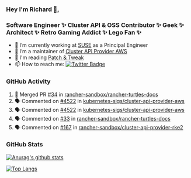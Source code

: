 ### Hey I'm Richard 👋, 

<h3 align="left">Software Engineer ✨ Cluster API & OSS Contributor ✨ Geek ✨ Architect ✨ Retro Gaming Addict ✨ Lego Fan ✨</h3>

- 🔭 I’m currently working at [SUSE](https://www.suse.com/) as a Principal Engineer
- 👯 I’m a maintainer of [Cluster API Provider AWS](https://github.com/kubernetes-sigs/cluster-api-provider-aws)
- 💬 I'm reading [Patch & Tweak](https://bjooks.com/products/patch-tweak-exploring-modular-synthesis)
- 📫 How to reach me: [![Twitter Badge](https://img.shields.io/badge/-@fruit_case-00acee?style=flat&logo=Twitter&logoColor=white)](https://twitter.com/intent/follow?screen_name=fruit_case "Follow on Twitter")

### GitHub Activity 

<!--START_SECTION:activity-->
1. 🎉 Merged PR [#34](https://github.com/rancher-sandbox/rancher-turtles-docs/pull/34) in [rancher-sandbox/rancher-turtles-docs](https://github.com/rancher-sandbox/rancher-turtles-docs)
2. 🗣 Commented on [#4522](https://github.com/kubernetes-sigs/cluster-api-provider-aws/pull/4522#issuecomment-1737146262) in [kubernetes-sigs/cluster-api-provider-aws](https://github.com/kubernetes-sigs/cluster-api-provider-aws)
3. 🗣 Commented on [#4522](https://github.com/kubernetes-sigs/cluster-api-provider-aws/pull/4522#issuecomment-1737145947) in [kubernetes-sigs/cluster-api-provider-aws](https://github.com/kubernetes-sigs/cluster-api-provider-aws)
4. 🗣 Commented on [#33](https://github.com/rancher-sandbox/rancher-turtles-docs/pull/33#issuecomment-1737143149) in [rancher-sandbox/rancher-turtles-docs](https://github.com/rancher-sandbox/rancher-turtles-docs)
5. 🗣 Commented on [#167](https://github.com/rancher-sandbox/cluster-api-provider-rke2/issues/167#issuecomment-1737118343) in [rancher-sandbox/cluster-api-provider-rke2](https://github.com/rancher-sandbox/cluster-api-provider-rke2)
<!--END_SECTION:activity-->

### GitHub Stats

[![Anurag's github stats](https://github-readme-stats.vercel.app/api?username=richardcase&count_private=true&show_icons=true)](https://github.com/anuraghazra/github-readme-stats)

[![Top Langs](https://github-readme-stats.vercel.app/api/top-langs/?username=richardcase&hide=html&layout=compact)](https://github.com/anuraghazra/github-readme-stats)
